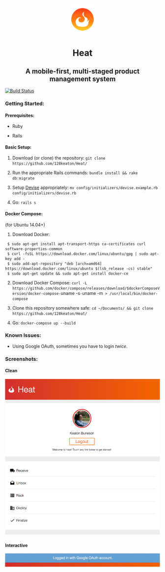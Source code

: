 <p align="center">
  <img width=100 height=100 src="https://github.com/128keaton/Heat/blob/master/app/assets/images/logo-alt.png">
</p>

<h1 align="center">Heat</h1>
<h2 align="center"> A mobile-first, multi-staged product management system</h2>

[![Build Status](https://travis-ci.org/128keaton/Heat.svg?branch=master)](https://travis-ci.org/128keaton/Heat)

### Getting Started:

#### Prerequisites:

* Ruby

* Rails 

#### Basic Setup:

1. Download (or clone) the repository: `git clone https://github.com/128keaton/Heat/`

2. Run the appropriate Rails commands: `bundle install && rake db:migrate`

3. Setup [Devise](https://github.com/plataformatec/devise) appropriately: `mv config/initializers/devise.example.rb config/initializers/devise.rb`

4. Go: `rails s`

#### Docker Compose:

(for Ubuntu 14.04+)

1. Download Docker:

  ```
   $ sudo apt-get install apt-transport-https ca-certificates curl software-properties-common
   $ curl -fsSL https://download.docker.com/linux/ubuntu/gpg | sudo apt-key add -
   $ sudo add-apt-repository "deb [arch=amd64] https://download.docker.com/linux/ubuntu $(lsb_release -cs) stable"
   $ sudo apt-get update && sudo apt-get install docker-ce
  ```

2. Download Docker Compose: `curl -L https://github.com/docker/compose/releases/download/$dockerComposeVersion/docker-compose-`uname -s`-`uname -m` > /usr/local/bin/docker-compose`

3. Clone this repository somewhere safe: `cd ~/Documents/ && git clone https://github.com/128keaton/Heat/`

4. Go: `docker-compose up --build`
   

### Known Issues:
* Using Google OAuth, sometimes you have to login *twice*.


### Screenshots:
#### Clean
<p align="center">
  <img src="https://github.com/128keaton/Heat/blob/master/app/assets/screenshots/1.png">
</p>

#### Interactive
<p align="center">
  <img src="https://github.com/128keaton/Heat/blob/master/app/assets/screenshots/notification.gif">
</p>
